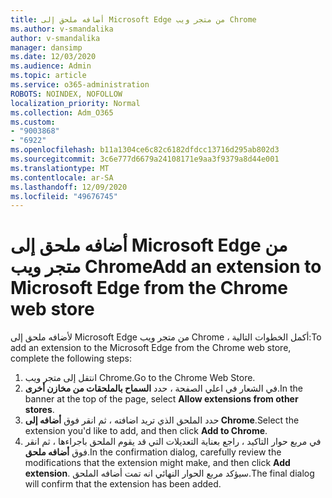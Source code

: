```yaml
---
title: أضافه ملحق إلى Microsoft Edge من متجر ويب Chrome
ms.author: v-smandalika
author: v-smandalika
manager: dansimp
ms.date: 12/03/2020
ms.audience: Admin
ms.topic: article
ms.service: o365-administration
ROBOTS: NOINDEX, NOFOLLOW
localization_priority: Normal
ms.collection: Adm_O365
ms.custom:
- "9003868"
- "6922"
ms.openlocfilehash: b11a1304ce6c82c6182dfdcc13716d295ab802d3
ms.sourcegitcommit: 3c6e777d6679a24108171e9aa3f9379a8d44e001
ms.translationtype: MT
ms.contentlocale: ar-SA
ms.lasthandoff: 12/09/2020
ms.locfileid: "49676745"
---
```

# <a name="add-an-extension-to-microsoft-edge-from-the-chrome-web-store"></a><span data-ttu-id="b82fb-102">أضافه ملحق إلى Microsoft Edge من متجر ويب Chrome</span><span class="sxs-lookup"><span data-stu-id="b82fb-102">Add an extension to Microsoft Edge from the Chrome web store</span></span>

<span data-ttu-id="b82fb-103">لأضافه ملحق إلى Microsoft Edge من متجر ويب Chrome ، أكمل الخطوات التالية:</span><span class="sxs-lookup"><span data-stu-id="b82fb-103">To add an extension to the Microsoft Edge from the Chrome web store, complete the following steps:</span></span>

1. <span data-ttu-id="b82fb-104">انتقل إلى متجر ويب Chrome.</span><span class="sxs-lookup"><span data-stu-id="b82fb-104">Go to the Chrome Web Store.</span></span>
2. <span data-ttu-id="b82fb-105">في الشعار في اعلي الصفحة ، حدد **السماح بالملحقات من مخازن أخرى**.</span><span class="sxs-lookup"><span data-stu-id="b82fb-105">In the banner at the top of the page, select **Allow extensions from other stores**.</span></span>
3. <span data-ttu-id="b82fb-106">حدد الملحق الذي تريد اضافته ، ثم انقر فوق **أضافه إلى Chrome**.</span><span class="sxs-lookup"><span data-stu-id="b82fb-106">Select the extension you'd like to add, and then click **Add to Chrome**.</span></span>
4. <span data-ttu-id="b82fb-107">في مربع حوار التاكيد ، راجع بعناية التعديلات التي قد يقوم الملحق باجراءها ، ثم انقر فوق **أضافه ملحق**.</span><span class="sxs-lookup"><span data-stu-id="b82fb-107">In the confirmation dialog, carefully review the modifications that the extension might make, and then click **Add extension**.</span></span>
<span data-ttu-id="b82fb-108">سيؤكد مربع الحوار النهائي انه تمت أضافه الملحق.</span><span class="sxs-lookup"><span data-stu-id="b82fb-108">The final dialog will confirm that the extension has been added.</span></span>
